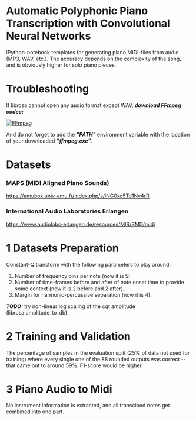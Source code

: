 # Automatic Polyphonic Piano Transcription with Convolutional Neural Networks

IPython-notebook templates for generating piano MIDI-files from audio (MP3, WAV, etc.).  The accuracy depends on the complexity of the song, and is obviously higher for solo piano pieces.


# Troubleshooting

If librosa cannot open any audio format except WAV, __*download FFmpeg codec:*__

[![](https://upload.wikimedia.org/wikipedia/commons/thumb/5/5f/FFmpeg_Logo_new.svg/1280px-FFmpeg_Logo_new.svg.png 'FFmpeg')](https://ffmpeg.org)

And do not forget to add the __*"PATH"*__ environment variable with the location of your downloaded __*"ffmpeg.exe"*__.


# Datasets

### MAPS (MIDI Aligned Piano Sounds)

https://amubox.univ-amu.fr/index.php/s/iNG0xc5Td1Nv4rR

### International Audio Laboratories Erlangen

https://www.audiolabs-erlangen.de/resources/MIR/SMD/midi


# 1 Datasets Preparation

Constant-Q transform with the following parameters to play around:

1. Number of frequency bins per note (now it is 5)
2. Number of time-frames before and after of note onset time to provide some context (now it is 2 before and 2 after).
3. Margin for harmonic-percussive separation (now it is 4).

__*TODO:*__ try non-linear log scaling of the cqt amplitude (librosa.amplitude_to_db).


# 2 Training and Validation

The percentage of samples in the evaluation split (25% of data not used for training) where every single one of the 88 rounded outputs was correct -- that came out to around 59%.  F1-score would be higher.


# 3 Piano Audio to Midi

No instrument information is extracted, and all transcibed notes get combined into one part.